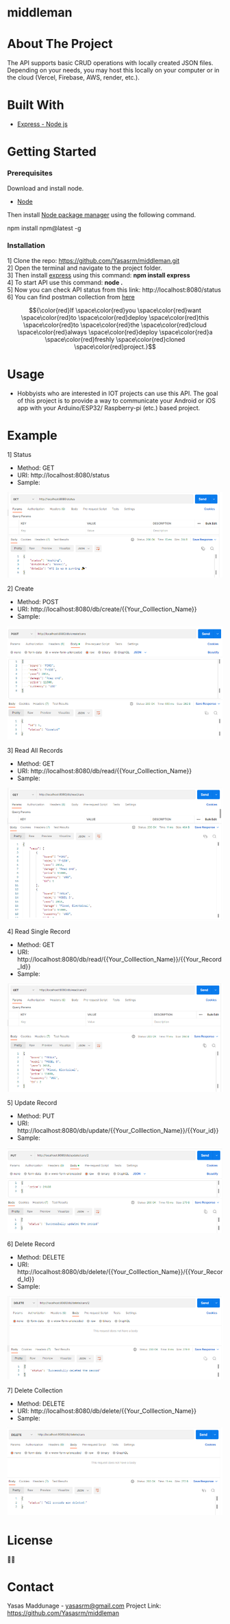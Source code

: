 # middleman

# About The Project

The API supports basic CRUD operations with locally created JSON files. Depending on your needs, you may host this locally on your computer or in the cloud (Vercel, Firebase, AWS, render, etc.).

# Built With

<ul dir="auto">
<li><a href="https://expressjs.com/" rel="nofollow">Express - Node js</a></li>
</ul>

# Getting Started

<h3>Prerequisites</h3>

Download and install node.
<ul dir="auto">
  <li><a href="https://nodejs.org/" rel="nofollow">Node</a></li>
</ul>

Then install <a href="https://www.npmjs.com/" rel="nofollow">Node package manager</a> using the following command.

npm install npm@latest -g

<h3>Installation</h3>

1] Clone the repo: https://github.com/Yasasrm/middleman.git <br>
2] Open the terminal and navigate to the project folder. <br>
3] Then install <a href="https://expressjs.com/" rel="nofollow">express</a> using this command: <b>npm install express</b> <br>
4] To start API use this command: <b>node .</b> <br>
5] Now you can check API status from this link: http://localhost:8080/status <br>
6] You can find postman collection from <a href="https://github.com/Yasasrm/middleman/blob/main/middleman-api.postman_collection.json" rel="nofollow">here</a> <br>

$${\color{red}If \space\color{red}you \space\color{red}want \space\color{red}to \space\color{red}deploy \space\color{red}this \space\color{red}to \space\color{red}the \space\color{red}cloud \space\color{red}always \space\color{red}deploy \space\color{red}a \space\color{red}freshly \space\color{red}cloned \space\color{red}project.}$$

# Usage

 <ul dir="auto">
  <li>Hobbyists who are interested in IOT projects can use this API. The goal of this project is to provide a way to communicate your Android or iOS app with your Arduino/ESP32/ Raspberry-pi (etc.) based project.</li>
</ul>

# Example
1] Status <br>
<ul dir="auto">
  <li>Method: GET</li>
  <li>URI: http://localhost:8080/status</li>
  <li>Sample:</li>
</ul>
<p dir="auto"><a href="#" rel="nofollow"><img src="https://github.com/Yasasrm/middleman/blob/main/screenshots/status.PNG" alt="Status Postman ScreenShot" style="max-width: 100%;"></a></p>

2] Create <br>
<ul dir="auto">
  <li>Method: POST</li>
  <li>URI: http://localhost:8080/db/create/{{Your_Colllection_Name}}</li>
  <li>Sample:</li>
</ul>
<p dir="auto"><a href="#" rel="nofollow"><img src="https://github.com/Yasasrm/middleman/blob/main/screenshots/create.PNG" alt="Create record Postman ScreenShot" style="max-width: 100%;"></a></p>

3] Read All Records <br>
<ul dir="auto">
  <li>Method: GET</li>
  <li>URI: http://localhost:8080/db/read/{{Your_Colllection_Name}}</li>
  <li>Sample:</li>
</ul>
<p dir="auto"><a href="#" rel="nofollow"><img src="https://github.com/Yasasrm/middleman/blob/main/screenshots/readAll.PNG" alt="Read all records Postman ScreenShot" style="max-width: 100%;"></a></p>

4] Read Single Record <br>
<ul dir="auto">
  <li>Method: GET</li>
  <li>URI: http://localhost:8080/db/read/{{Your_Colllection_Name}}/{{Your_Record_Id}}</li>
  <li>Sample:</li>
</ul>
<p dir="auto"><a href="#" rel="nofollow"><img src="https://github.com/Yasasrm/middleman/blob/main/screenshots/read.PNG" alt="Read single record Postman ScreenShot" style="max-width: 100%;"></a></p>

5] Update Record <br>
<ul dir="auto">
  <li>Method: PUT</li>
  <li>URI: http://localhost:8080/db/update/{{Your_Colllection_Name}}/{{Your_id}}</li>
  <li>Sample:</li>
</ul>
<p dir="auto"><a href="#" rel="nofollow"><img src="https://github.com/Yasasrm/middleman/blob/main/screenshots/update.PNG" alt="Update record Postman ScreenShot" style="max-width: 100%;"></a></p>

6] Delete Record <br>
<ul dir="auto">
  <li>Method: DELETE</li>
  <li>URI: http://localhost:8080/db/delete/{{Your_Colllection_Name}}/{{Your_Record_Id}}</li>
  <li>Sample:</li>
</ul>
<p dir="auto"><a href="#" rel="nofollow"><img src="https://github.com/Yasasrm/middleman/blob/main/screenshots/delete.PNG" alt="Delete record Postman ScreenShot" style="max-width: 100%;"></a></p>

7] Delete Collection <br>
<ul dir="auto">
  <li>Method: DELETE</li>
  <li>URI: http://localhost:8080/db/delete/{{Your_Colllection_Name}}</li>
  <li>Sample:</li>
</ul>
<p dir="auto"><a href="#" rel="nofollow"><img src="https://github.com/Yasasrm/middleman/blob/main/screenshots/deleteAll.PNG" alt="Delete collection Postman ScreenShot" style="max-width: 100%;"></a></p>

# License
🤷‍♂️

# Contact

Yasas Maddunage - yasasrm@gmail.com
Project Link: https://github.com/Yasasrm/middleman




